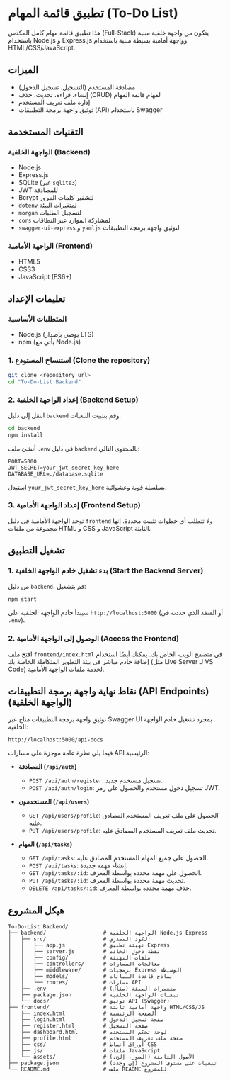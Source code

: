# تطبيق قائمة المهام (To-Do List)

هذا تطبيق قائمة مهام كامل المكدس (Full-Stack) يتكون من واجهة خلفية مبنية باستخدام Node.js و Express.js وواجهة أمامية بسيطة مبنية باستخدام HTML/CSS/JavaScript.

## الميزات

*   مصادقة المستخدم (التسجيل، تسجيل الدخول)
*   إنشاء، قراءة، تحديث، حذف (CRUD) لمهام قائمة المهام
*   إدارة ملف تعريف المستخدم
*   توثيق واجهة برمجة التطبيقات (API) باستخدام Swagger

## التقنيات المستخدمة

### الواجهة الخلفية (Backend)

*   Node.js
*   Express.js
*   SQLite (عبر `sqlite3`)
*   JWT للمصادقة
*   Bcrypt لتشفير كلمات المرور
*   `dotenv` لمتغيرات البيئة
*   `morgan` لتسجيل الطلبات
*   `cors` لمشاركة الموارد عبر النطاقات
*   `swagger-ui-express` و `yamljs` لتوثيق واجهة برمجة التطبيقات

### الواجهة الأمامية (Frontend)

*   HTML5
*   CSS3
*   JavaScript (ES6+)

## تعليمات الإعداد

### المتطلبات الأساسية

*   Node.js (يوصى بإصدار LTS)
*   npm (يأتي مع Node.js)

### 1. استنساخ المستودع (Clone the repository)

```bash
git clone <repository_url>
cd "To-Do-List Backend"
```

### 2. إعداد الواجهة الخلفية (Backend Setup)

انتقل إلى دليل `backend` وقم بتثبيت التبعيات:

```bash
cd backend
npm install
```

أنشئ ملف `.env` في دليل `backend` بالمحتوى التالي:

```
PORT=5000
JWT_SECRET=your_jwt_secret_key_here
DATABASE_URL=./database.sqlite
```

استبدل `your_jwt_secret_key_here` بسلسلة قوية وعشوائية.

### 3. إعداد الواجهة الأمامية (Frontend Setup)

توجد الواجهة الأمامية في دليل `frontend` ولا تتطلب أي خطوات تثبيت محددة. إنها مجموعة من ملفات HTML و CSS و JavaScript الثابتة.

## تشغيل التطبيق

### 1. بدء تشغيل خادم الواجهة الخلفية (Start the Backend Server)

من دليل `backend`، قم بتشغيل:

```bash
npm start
```

سيبدأ خادم الواجهة الخلفية على `http://localhost:5000` (أو المنفذ الذي حددته في `.env`).

### 2. الوصول إلى الواجهة الأمامية (Access the Frontend)

افتح ملف `frontend/index.html` في متصفح الويب الخاص بك. يمكنك أيضًا استخدام إضافة خادم مباشر في بيئة التطوير المتكاملة الخاصة بك (مثل Live Server لـ VS Code) لخدمة ملفات الواجهة الأمامية.

## نقاط نهاية واجهة برمجة التطبيقات (API Endpoints) (الواجهة الخلفية)

توثيق واجهة برمجة التطبيقات متاح عبر Swagger UI بمجرد تشغيل خادم الواجهة الخلفية:

`http://localhost:5000/api-docs`

فيما يلي نظرة عامة موجزة على مسارات API الرئيسية:

*   **المصادقة (`/api/auth`)**
    *   `POST /api/auth/register`: تسجيل مستخدم جديد.
    *   `POST /api/auth/login`: تسجيل دخول مستخدم والحصول على رمز JWT.

*   **المستخدمون (`/api/users`)**
    *   `GET /api/users/profile`: الحصول على ملف تعريف المستخدم المصادق عليه.
    *   `PUT /api/users/profile`: تحديث ملف تعريف المستخدم المصادق عليه.

*   **المهام (`/api/tasks`)**
    *   `GET /api/tasks`: الحصول على جميع المهام للمستخدم المصادق عليه.
    *   `POST /api/tasks`: إنشاء مهمة جديدة.
    *   `GET /api/tasks/:id`: الحصول على مهمة محددة بواسطة المعرف.
    *   `PUT /api/tasks/:id`: تحديث مهمة محددة بواسطة المعرف.
    *   `DELETE /api/tasks/:id`: حذف مهمة محددة بواسطة المعرف.

## هيكل المشروع

```
To-Do-List Backend/
├── backend/                  # الواجهة الخلفية Node.js Express
│   ├── src/                  # الكود المصدري
│   │   ├── app.js            # تهيئة تطبيق Express
│   │   ├── server.js         # نقطة دخول الخادم
│   │   ├── config/           # ملفات التهيئة
│   │   ├── controllers/      # معالجات المسارات
│   │   ├── middleware/       # برمجيات Express الوسيطة
│   │   ├── models/           # نماذج قاعدة البيانات
│   │   └── routes/           # مسارات API
│   ├── .env                  # متغيرات البيئة (مثال)
│   ├── package.json          # تبعيات الواجهة الخلفية
│   └── docs/                 # توثيق API (Swagger)
├── frontend/                 # واجهة أمامية ثابتة HTML/CSS/JS
│   ├── index.html            # الصفحة الرئيسية
│   ├── login.html            # صفحة تسجيل الدخول
│   ├── register.html         # صفحة التسجيل
│   ├── dashboard.html        # لوحة تحكم المستخدم
│   ├── profile.html          # صفحة ملف تعريف المستخدم
│   ├── css/                  # أوراق أنماط CSS
│   ├── js/                   # ملفات JavaScript
│   └── assets/               # الأصول الثابتة (الصور، إلخ.)
├── package.json              # تبعيات على مستوى المشروع (إن وجدت)
└── README.md                 # ملف README للمشروع
```